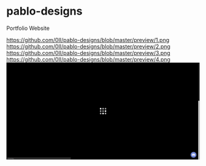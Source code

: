 # pablo-designs
Portfolio Website


https://github.com/0II/pablo-designs/blob/master/preview/1.png
https://github.com/0II/pablo-designs/blob/master/preview/2.png
https://github.com/0II/pablo-designs/blob/master/preview/3.png
https://github.com/0II/pablo-designs/blob/master/preview/4.png
![](https://github.com/0II/pablo-designs/blob/master/preview/1.png)
